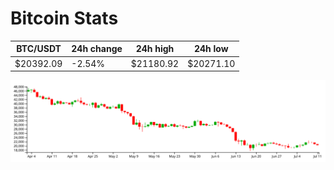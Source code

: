 # Bitcoin Stats

BTC/USDT|24h change|24h high|24h low|
|---|---|---|---|
|$20392.09|-2.54%|$21180.92|$20271.10|

<img src="./chart.svg">
